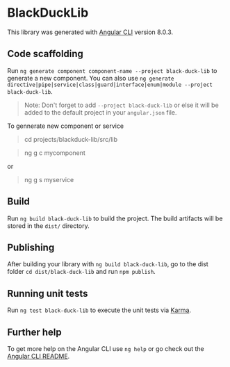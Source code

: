# BlackDuckLib

This library was generated with [Angular CLI](https://github.com/angular/angular-cli) version 8.0.3.

## Code scaffolding

Run `ng generate component component-name --project black-duck-lib` to generate a new component. You can also use `ng generate directive|pipe|service|class|guard|interface|enum|module --project black-duck-lib`.
> Note: Don't forget to add `--project black-duck-lib` or else it will be added to the default project in your `angular.json` file.

To gennerate new component or service
> cd projects/blackduck-lib/src/lib

> ng g c mycomponent

or

> ng g s myservice

## Build

Run `ng build black-duck-lib` to build the project. The build artifacts will be stored in the `dist/` directory.

## Publishing

After building your library with `ng build black-duck-lib`, go to the dist folder `cd dist/black-duck-lib` and run `npm publish`.

## Running unit tests

Run `ng test black-duck-lib` to execute the unit tests via [Karma](https://karma-runner.github.io).

## Further help

To get more help on the Angular CLI use `ng help` or go check out the [Angular CLI README](https://github.com/angular/angular-cli/blob/master/README.md).
